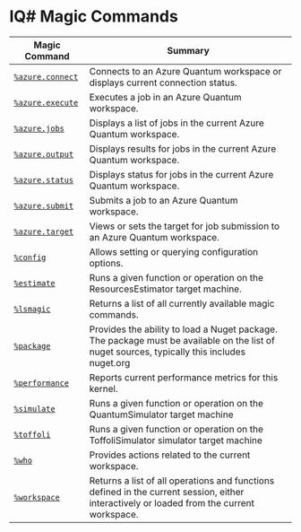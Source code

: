 # IQ# Magic Commands

| Magic Command | Summary |
|---------------|---------|
| [`%azure.connect`](xref:microsoft.quantum.iqsharp.magic-ref.azure.connect) | Connects to an Azure Quantum workspace or displays current connection status. |
| [`%azure.execute`](xref:microsoft.quantum.iqsharp.magic-ref.azure.execute) | Executes a job in an Azure Quantum workspace. |
| [`%azure.jobs`](xref:microsoft.quantum.iqsharp.magic-ref.azure.jobs) | Displays a list of jobs in the current Azure Quantum workspace. |
| [`%azure.output`](xref:microsoft.quantum.iqsharp.magic-ref.azure.output) | Displays results for jobs in the current Azure Quantum workspace. |
| [`%azure.status`](xref:microsoft.quantum.iqsharp.magic-ref.azure.status) | Displays status for jobs in the current Azure Quantum workspace. |
| [`%azure.submit`](xref:microsoft.quantum.iqsharp.magic-ref.azure.submit) | Submits a job to an Azure Quantum workspace. |
| [`%azure.target`](xref:microsoft.quantum.iqsharp.magic-ref.azure.target) | Views or sets the target for job submission to an Azure Quantum workspace. |
| [`%config`](xref:microsoft.quantum.iqsharp.magic-ref.config) | Allows setting or querying configuration options. |
| [`%estimate`](xref:microsoft.quantum.iqsharp.magic-ref.estimate) | Runs a given function or operation on the ResourcesEstimator target machine. |
| [`%lsmagic`](xref:microsoft.quantum.iqsharp.magic-ref.lsmagic) | Returns a list of all currently available magic commands. |
| [`%package`](xref:microsoft.quantum.iqsharp.magic-ref.package) | Provides the ability to load a Nuget package. The package must be available on the list of nuget sources, typically this includes nuget.org |
| [`%performance`](xref:microsoft.quantum.iqsharp.magic-ref.performance) | Reports current performance metrics for this kernel. |
| [`%simulate`](xref:microsoft.quantum.iqsharp.magic-ref.simulate) | Runs a given function or operation on the QuantumSimulator target machine |
| [`%toffoli`](xref:microsoft.quantum.iqsharp.magic-ref.toffoli) | Runs a given function or operation on the ToffoliSimulator simulator target machine |
| [`%who`](xref:microsoft.quantum.iqsharp.magic-ref.who) | Provides actions related to the current workspace. |
| [`%workspace`](xref:microsoft.quantum.iqsharp.magic-ref.workspace) | Returns a list of all operations and functions defined in the current session, either interactively or loaded from the current workspace. |
